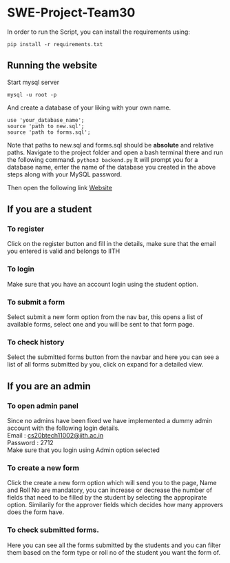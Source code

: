 # SWE-Project-Team30
In order to run the Script, you can install the requirements using:
```
pip install -r requirements.txt
```

## Running the website
Start mysql server
```
mysql -u root -p
```
And create a database of your liking with your own name.
```
use 'your_database_name';
source 'path to new.sql';
source 'path to forms.sql';
```
Note that paths to new.sql and forms.sql should be **absolute** and relative paths.
Navigate to the project folder and open a bash terminal there and run the following command.
```python3 backend.py```
It will prompt you for a database name, enter the name of the database you created in the above steps along with your MySQL password.

Then open the following link [Website](http://127.0.0.1:5000/)



## If you are a student
### To register
Click on the register button and fill in the details, make sure that the email you entered is valid and belongs to IITH 

### To login
Make sure that you have an account login using the student option.

### To submit a form
Select submit a new form option from the nav bar, this opens a list of available forms, select one and you will be sent to that form page.

### To check history
Select the submitted forms button from the navbar and here you can see a list of all forms submitted by you, click on expand for a detailed view.

## If you are an admin
### To open admin panel
Since no admins have been fixed we have implemented a dummy admin account with the following login details.\
Email : cs20btech11002@iith.ac.in\
Password : 2712\
Make sure that you login using Admin option selected

### To create a new form
Click the create a new form option which will send you to the page, Name and Roll No are mandatory, you can increase or decrease the number of fields that need to be filled by the student by selecting the appropirate option. Similarily for the approver fields which decides how many approvers does the form have.

### To check submitted forms.
Here you can see all the forms submitted by the students and you can filter them based on the form type or roll no of the student you want the form of.


